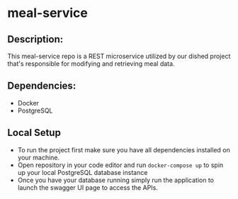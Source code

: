 # meal-service

## Description:

This meal-service repo is a REST microservice utilized by our dished project that's responsible for modifying and retrieving meal data.

## Dependencies:

- Docker
- PostgreSQL


## Local Setup 

- To run the project first make sure you have all dependencies installed on your machine.
- Open repository in your code editor and run `docker-compose up` to spin up your local PostgreSQL database instance
- Once you have your database running simply run the application to launch the swagger UI page to access the APIs.